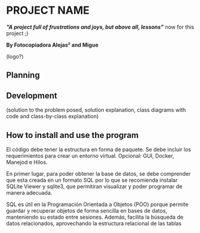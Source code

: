 # PROJECT NAME

***"A project full of frustrations and joys, but above all, lessons"*** now for this project ;)

**By Fotocopiadora Alejas² and Migue**

(logo?)

## Planning
 

## Development
  (solution to the problem posed, solution explanation, class diagrams with code and class-by-class explanation)

## How to install and use the program



El código debe tener la estructura en forma de paquete.
Se debe incluir los requerimientos para crear un entorno virtual.
Opcional:
GUI, Docker, Manejod e Hilos.


En primer lugar, para poder obtener la base de datos, se debe comprender que esta creada en un formato SQL por lo que se recomienda instalar SQLite Viewer y sqlite3, que permitiran visualizar y poder programar de manera adecuada.

SQL es útil en la Programación Orientada a Objetos (POO) porque permite guardar y recuperar objetos de forma sencilla en bases de datos, manteniendo su estado entre sesiones. Además, facilita la búsqueda de datos relacionados, aprovechando la estructura relacional de las tablas
